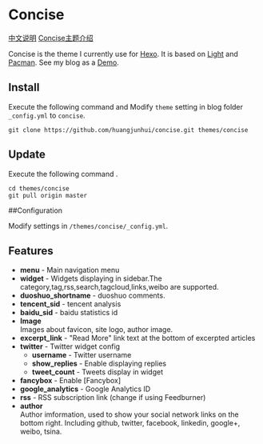 # Concise

[中文说明](/README_ZH.md)
[Concise主题介绍](http://opiece.me/2015/04/23/Concise-introduce/)

Concise is the theme I currently use for [Hexo](http://hexo.io/). It is based on [Light](https://github.com/hexojs/hexo-theme-light) and [Pacman](https://github.com/A-limon/pacman). See my blog as a [Demo](http://opiece.me/).

## Install

Execute the following command and Modify `theme` setting in blog folder
` _config.yml` to `concise`.

```
git clone https://github.com/huangjunhui/concise.git themes/concise
```

## Update

Execute the following command .

```
cd themes/concise
git pull origin master
```

##Configuration

Modify settings in  `/themes/concise/_config.yml`.


## Features

- **menu** - Main navigation menu
- **widget** - Widgets displaying in sidebar.The category,tag,rss,search,tagcloud,links,weibo are supported.
- **duoshuo_shortname** - duoshuo comments.
- **tencent_sid** - tencent analysis
- **baidu_sid** - baidu statistics id
- **Image**  
 Images about favicon, site logo, author image.
- **excerpt_link** - "Read More" link text at the bottom of excerpted articles
- **twitter** - Twitter widget config
  - **username** - Twitter username
  - **show_replies** - Enable displaying replies
  - **tweet_count** - Tweets display in widget
- **fancybox** - Enable [Fancybox]
- **google_analytics** - Google Analytics ID
- **rss** - RSS subscription link (change if using Feedburner)
- **author**  
 Author imformation, used to show your social network links on the bottom right. Including github,  twitter, facebook, linkedin, google+, weibo, tsina.
 

